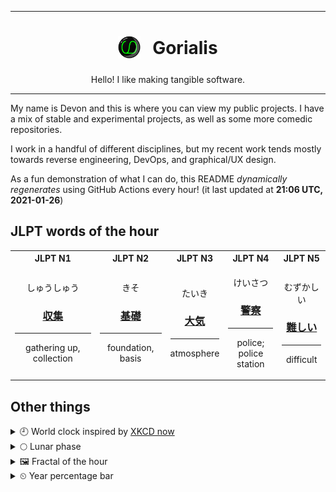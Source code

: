 ***

<h1 align="center">
<sub>
    <img src="readme/resources/avatar.png" height="36">
</sub>
&nbsp;
Gorialis
</h1>
<p align="center">
Hello! I like making tangible software.
</p>

***

My name is Devon and this is where you can view my public projects. I have a mix of stable and experimental projects, as well as some more comedic repositories.

I work in a handful of different disciplines, but my recent work tends mostly towards reverse engineering, DevOps, and graphical/UX design.

As a fun demonstration of what I can do, this README *dynamically regenerates* using GitHub Actions every hour! (it last updated at **21:06 UTC, 2021-01-26**)

<h2>JLPT words of the hour</h2>
<table>
    <tr>
        <th>JLPT N1</th>
        <th>JLPT N2</th>
        <th>JLPT N3</th>
        <th>JLPT N4</th>
        <th>JLPT N5</th>
    </tr>
    <tr>
        <td>
            <p align="center">しゅうしゅう</p>
            <h3 align="center"><b><a href="https://jisho.org/search/%E5%8F%8E%E9%9B%86">収集</a></b></h3>
            <hr>
            <p align="center">gathering up,<wbr> collection</p>
        </td>
        <td>
            <p align="center">きそ</p>
            <h3 align="center"><b><a href="https://jisho.org/search/%E5%9F%BA%E7%A4%8E">基礎</a></b></h3>
            <hr>
            <p align="center">foundation,<wbr> basis</p>
        </td>
        <td>
            <p align="center">たいき</p>
            <h3 align="center"><b><a href="https://jisho.org/search/%E5%A4%A7%E6%B0%97">大気</a></b></h3>
            <hr>
            <p align="center">atmosphere</p>
        </td>
        <td>
            <p align="center">けいさつ</p>
            <h3 align="center"><b><a href="https://jisho.org/search/%E8%AD%A6%E5%AF%9F">警察</a></b></h3>
            <hr>
            <p align="center">police;<br> police station</p>
        </td>
        <td>
            <p align="center">むずかしい</p>
            <h3 align="center"><b><a href="https://jisho.org/search/%E9%9B%A3%E3%81%97%E3%81%84">難しい</a></b></h3>
            <hr>
            <p align="center">difficult</p>
        </td>
    </tr>
</table>

<h2>Other things</h2>
<details>
<summary>🕘  World clock inspired by <a href="https://xkcd.com/now">XKCD now</a></summary>

> <img src="generated/now.png" width="512">

</details>
<details>
<summary>🌕 Lunar phase</summary>

The moon is approximately 48.33% through its phase (Full Moon).

</details>
<details>
<summary>&#x1f5bc; Fractal of the hour</summary>

> <img src="generated/fractal.png" width="512">

</details>
<details>
<summary>&#x23f2; Year percentage bar</summary>
<pre><code>2021 [█▁▁▁▁▁▁▁▁▁▁▁▁▁▁▁▁▁▁▁] 7.09%</code></pre>
</details>
